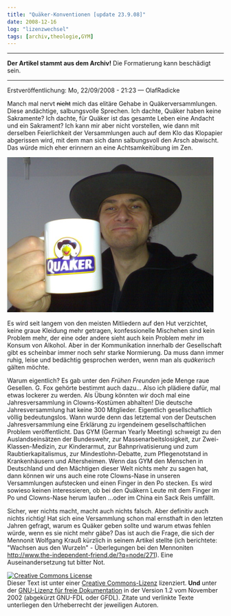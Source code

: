 ```yaml
---
title: "Quäker-Konventionen [update 23.9.08]"
date: 2008-12-16
log: "lizenzwechsel"
tags: [archiv,theologie,GYM]
---
```

<hr><b>Der Artikel stammt aus dem Archiv!</b> Die Formatierung kann beschädigt sein.<hr>

Erstveröffentlichung: Mo, 22/09/2008 - 21:23 — OlafRadicke

Manch mal nervt <s>nicht</s> mich das elitäre Gehabe in Quäkerversammlungen. Diese andächtige, salbungsvolle Sprechen. Ich dachte, Quäker haben keine Sakramente? Ich dachte, für Quäker ist das gesamte Leben eine Andacht und ein Sakrament? Ich kann mir aber nicht vorstellen, wie dann mit derselben Feierlichkeit der Versammlungen auch auf dem Klo das Klopapier abgerissen wird, mit dem man sich dann salbungsvoll den Arsch abwischt. Das würde mich eher erinnern an eine Achtsamkeitübung im Zen.

![cup_2_0.jpg](cup_2_0.jpg)

Es wird seit langem von den meisten Mitliedern auf den Hut verzichtet, keine graue Kleidung mehr getragen, konfessionelle Mischehen sind kein Problem mehr, der eine oder andere sieht auch kein Problem mehr im Konsum von Alkohol. Aber in der Kommunikation innerhalb der Gesellschaft gibt es scheinbar immer noch sehr starke Normierung. Da muss dann immer ruhig, leise und bedächtig gesprochen werden, wenn man als <i>quäkerisch</i> gälten möchte.

Warum eigentlich? Es gab unter den <i>Frühen Freunden</i> jede Menge raue Gesellen. G. Fox gehörte bestimmt auch dazu... Also ich plädiere dafür, mal etwas lockerer zu werden. Als Übung könnten wir doch mal eine Jahresversammlung in Clowns-Kostümen abhalten! Die deutsche Jahresversammlung hat keine 300 Mitglieder. Eigentlich  gesellschaftlich völlig bedeutungslos. Wann wurde denn das letztemal von der Deutschen Jahresversammlung eine Erklärung zu irgendeinem gesellschaftlichen Problem veröffentlicht. Das GYM (German Yearly Meeting) schweigt zu den Auslandseinsätzen der Bundeswehr, zur Massenarbeitslosigkeit, zur Zwei-Klassen-Medizin, zur Kinderarmut, zur Bahnprivatisierung und zum Raubtierkapitalismus, zur Mindestlohn-Debatte, zum Pflegenotstand in Krankenhäusern und Altersheimen. Wenn das GYM den Menschen in Deutschland und den Mächtigen dieser Welt nichts mehr zu sagen hat, dann können wir uns auch eine rote Clowns-Nase in unseren Versammlungen aufstecken und einen Finger in den Po stecken. Es wird sowieso keinen interessieren, ob bei den Quäkern Leute mit dem Finger im Po und Clowns-Nase herum laufen ...oder im China ein Sack Reis umfällt.

Sicher, wer nichts macht, macht auch nichts falsch. Aber definitiv auch nichts richtig! Hat sich eine Versammlung schon mal ernsthaft in den letzten Jahren gefragt, warum es Quäker geben sollte und warum etwas fehlen würde, wenn es sie nicht mehr gäbe? Das ist auch die Frage, die sich der Mennonit Wolfgang Krauß kürzlich in seinem Artikel stellte (ich berichtete: "Wachsen aus den Wurzeln" - Überlegungen bei den Mennoniten <a href="http://www.the-independent-friend.de/?q=node/271">http://www.the-independent-friend.de/?q=node/271</a>). Eine Auseinandersetzung tut bitter Not.

<a rel="license" href="http://creativecommons.org/licenses/by-sa/3.0/de/"><img alt="Creative Commons License" style="border-width:0" src="http://i.creativecommons.org/l/by-sa/3.0/de/88x31.png" /></a><br />Dieser <span xmlns:dc="http://purl.org/dc/elements/1.1/" href="http://purl.org/dc/dcmitype/Text" rel="dc:type">Text</span> ist unter einer <a rel="license" href="http://creativecommons.org/licenses/by-sa/3.0/de/">Creative Commons-Lizenz</a> lizenziert. <b>Und</b> unter der <a href="http://de.wikipedia.org/wiki/GFDL">GNU-Lizenz für freie Dokumentation</a> in der Version 1.2 vom November 2002 (abgekürzt GNU-FDL oder GFDL). Zitate und verlinkte Texte unterliegen den Urheberrecht der jeweiligen Autoren.
